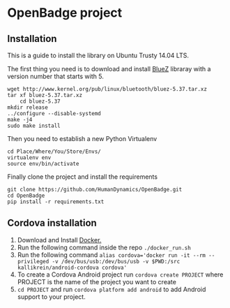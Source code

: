 OpenBadge project
=================

Installation
------------

This is a guide to install the library on Ubuntu Trusty 14.04 LTS. 

The first thing you need is to download and install [BlueZ](http://www.bluez.org/download/) libraray with a version number that starts with 5.

    wget http://www.kernel.org/pub/linux/bluetooth/bluez-5.37.tar.xz
    tar xf bluez-5.37.tar.xz
		cd bluez-5.37
    mkdir release
    ../configure --disable-systemd
    make -j4
    sudo make install

Then you need to establish a new Python Virtualenv

    cd Place/Where/You/Store/Envs/
    virtualenv env
    source env/bin/activate

Finally clone the project and install the requirements

    git clone https://github.com/HumanDynamics/OpenBadge.git
    cd OpenBadge
    pip install -r requirements.txt


Cordova installation
--------------------

1. Download and Install [Docker.](https://docs.docker.com/linux/)
2. Run the following command inside the repo `./docker_run.sh`
3. Run the following command `alias cordova='docker run -it --rm --privileged -v /dev/bus/usb:/dev/bus/usb -v $PWD:/src kallikrein/android-cordova cordova'`
4. To create a Cordova Android project run `cordova create PROJECT` where PROJECT is the name of the project you want to create
5. `cd PROJECT` and run `cordova platform add android` to add Android support to your project.

